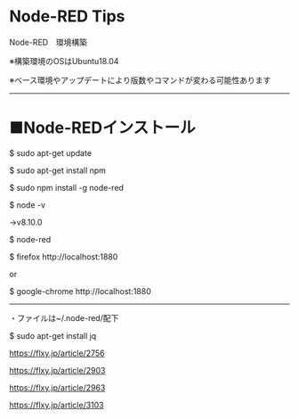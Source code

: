 # Node-RED Tips
Node-RED　環境構築

※構築環境のOSはUbuntu18.04

※ベース環境やアップデートにより版数やコマンドが変わる可能性あります

----
# ■Node-REDインストール
$ sudo apt-get update

$ sudo apt-get install npm

$ sudo npm install -g node-red

$ node -v

→v8.10.0

$ node-red

$ firefox http://localhost:1880

or

$ google-chrome http://localhost:1880

----
・ファイルは~/.node-red/配下

$ sudo apt-get install jq

https://flxy.jp/article/2756

https://flxy.jp/article/2903

https://flxy.jp/article/2963

https://flxy.jp/article/3103
